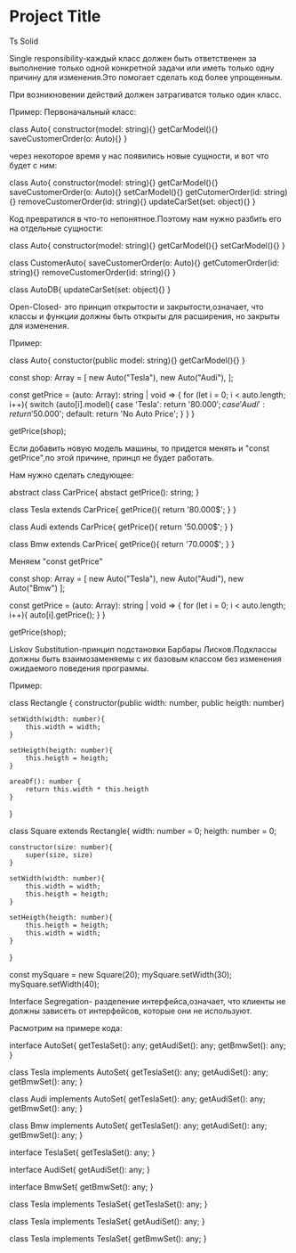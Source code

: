 
# Project Title

Ts Solid

Single responsibility-каждый класс должен быть ответственен за выполнение только одной конкретной задачи или иметь только одну причину для изменения.Это помогает сделать код более упрощенным.

При возникновении действий должен затрагиватся только один класс.

Пример: 
Первоначальный класс:

class Auto{
    constructor(model: string){}
    getCarModel(){}
    saveCustomerOrder(o: Auto){}
}

через некоторое время у нас появились новые сущности, и вот что будет с ним:

class Auto{
    constructor(model: string){}
    getCarModel(){}
    saveCustomerOrder(o: Auto){}
    setCarModel(){}
    getCutomerOrder(id: string){}
    removeCustomerOrder(id: string){}
    updateCarSet(set: object){}
}

Код превратился в что-то непонятное.Поэтому нам нужно разбить его на отдельные сущности:


class Auto{
    constructor(model: string){}
    getCarModel(){}
    setCarModel(){}
}

class CustomerAuto{
    saveCustomerOrder(o: Auto){}
    getCutomerOrder(id: string){}
    removeCustomerOrder(id: string){}
}

class AutoDB{
    updateCarSet(set: object){}
}


Open-Closed- это принцип открытости и закрытости,означает, что классы и функции должны быть открыты для расширения, но закрыты для изменения.


Пример:

class Auto{
    constuctor(public model: string){}
    getCarModel(){}
}

const shop: Array<Auto> = [
    new Auto("Tesla"),
    new Auto("Audi"),
];

const getPrice = (auto: Array<Auto>): string | void => {
    for (let i = 0; i < auto.length; i++){
        switch (auto[i].model){
            case 'Tesla': return '80.000$';
            case 'Audi': return '50.000$';
            default: return 'No Auto Price';
        }
    }
}

getPrice(shop);

Если добавить новую модель машины, то придется менять и "const getPrice",по этой причине, принцп не будет работать.

Нам нужно сделать следующее:

abstract class CarPrice{
    abstact getPrice(): string;
}

class Tesla extends CarPrice{
    getPrice(){
        return '80.000$';
    }
}

class Audi extends CarPrice{
    getPrice(){
        return '50.000$';
    }
}

class Bmw extends CarPrice{
    getPrice(){
        return '70.000$';
    }
}

Меняем "const getPrice"

const shop: Array<Auto> = [
    new Auto("Tesla"),
    new Auto("Audi"),
    new Auto("Bmw")
];

const getPrice = (auto: Array<Auto>): string | void => {
    for (let i = 0; i < auto.length; i++){
        auto[i].getPrice();
    }
}

getPrice(shop);

Liskov Substitution-принцип подстановки Барбары Лисков.Подклассы должны быть взаимозаменяемы с их базовым классом без изменения ожидаемого поведения программы.

Пример:

class Rectangle {
    constructor(public width: number, public heigth: number)

    setWidth(width: number){
        this.width = width;
    }

    setHeigth(heigth: number){
        this.heigth = heigth;
    }

    areaOf(): number {
        return this.width * this.heigth
    }
}

class Square extends Rectangle{
    width: number = 0;
    heigth: number = 0;

    constructor(size: number){
        super(size, size)
    }

    setWidth(width: number){
        this.width = width;
        this.heigth = heigth;
    }

    setHeigth(heigth: number){
        this.heigth = heigth;
        this.width = width;
    }
}

const mySquare = new Square(20);
mySquare.setWidth(30);
mySquare.setWidth(40);


Interface Segregation- разделение интерфейса,означает, что клиенты не должны зависеть от интерфейсов, которые они не используют.

Расмотрим на примере кода:

interface AutoSet{
    getTeslaSet(): any;
    getAudiSet(): any;
    getBmwSet(): any;
}

class Tesla implements AutoSet{
    getTeslaSet(): any;
    getAudiSet(): any;
    getBmwSet(): any;
}

class Audi implements AutoSet{
    getTeslaSet(): any;
    getAudiSet(): any;
    getBmwSet(): any;
}

class Bmw implements AutoSet{
    getTeslaSet(): any;
    getAudiSet(): any;
    getBmwSet(): any;
}

interface TeslaSet{
    getTeslaSet(): any;
}

interface AudiSet{
    getAudiSet(): any;
}

interface BmwSet{
    getBmwSet(): any;
}

class Tesla implements TeslaSet{
    getTeslaSet(): any;
}

class Tesla implements TeslaSet{
    getAudiSet(): any;
}

class Tesla implements TeslaSet{
    getBmwSet(): any;
}
